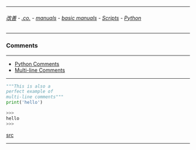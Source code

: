 
---

###### [改善](https://github.com/ttltrk/0C/blob/master/README.MD) - [.co.](https://github.com/ttltrk/PRG/blob/master/CODING.MD) - [manuals](https://github.com/ttltrk/PRG/blob/master/MAN.MD) - [basic manuals](https://github.com/ttltrk/PRG/blob/master/MANUALS.MD) - [Scripts](https://github.com/ttltrk/PRG/blob/master/PY/DOC/SC/SC.MD) - [Python](https://github.com/ttltrk/PRG/blob/master/PY/DOC/OPYM/OPYM.MD)

---

### Comments

---

* [Python Comments](https://github.com/ttltrk/PRG/blob/master/PY/DOC/OPYM/COMM/01/PYCOM.MD)
* [Multi-line Comments](https://github.com/ttltrk/PRG/blob/master/PY/DOC/OPYM/COMM/02/MLICOM.MD)

---

```python
"""This is also a
perfect example of
multi-line comments"""
print('hello')

>>>
hello
>>>
```

[src](https://www.programiz.com/python-programming/statement-indentation-comments)

---
